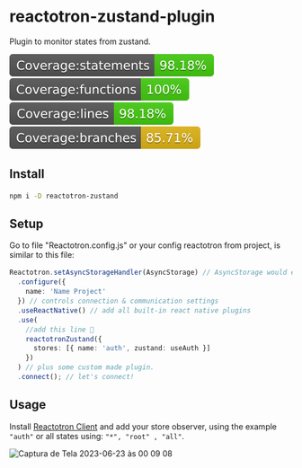 # reactotron-zustand-plugin

Plugin to monitor states from zustand.

![](./docs/badge-statements.svg) ![](./docs/badge-functions.svg) ![](./docs/badge-lines.svg) ![](./docs/badge-branches.svg)

## Install

```bash
npm i -D reactotron-zustand
```

## Setup

Go to file "Reactotron.config.js" or your config reactotron from project, is similar to this file:

```ts
Reactotron.setAsyncStorageHandler(AsyncStorage) // AsyncStorage would either come from `react-native` or `@react-native-community/async-storage` depending on where you get it from
  .configure({
    name: 'Name Project'
  }) // controls connection & communication settings
  .useReactNative() // add all built-in react native plugins
  .use(
    //add this line 🙌
    reactotronZustand({
      stores: [{ name: 'auth', zustand: useAuth }]
    })
  ) // plus some custom made plugin.
  .connect(); // let's connect!
```

## Usage

Install <a href="https://github.com/infinitered/reactotron/blob/master/docs/installing.md" target="_blank">Reactotron Client</a> and add your store observer, using the example `"auth"` or all states using: `"*", "root" , "all"`.

<img width="602" alt="Captura de Tela 2023-06-23 às 00 09 08" src="https://raw.githubusercontent.com/joalisonpereira/reactotron-plugin-zustand/master/docs/tron2.png">
